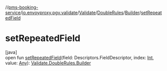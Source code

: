 //[pms-booking-service](../../../../../index.md)/[io.envoyproxy.pgv.validate](../../../index.md)/[Validate](../../index.md)/[DoubleRules](../index.md)/[Builder](index.md)/[setRepeatedField](set-repeated-field.md)

# setRepeatedField

[java]\
open fun [setRepeatedField](set-repeated-field.md)(field: Descriptors.FieldDescriptor, index: [Int](https://kotlinlang.org/api/core/kotlin-stdlib/kotlin/-int/index.html), value: [Any](https://kotlinlang.org/api/core/kotlin-stdlib/kotlin/-any/index.html)): [Validate.DoubleRules.Builder](index.md)